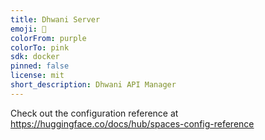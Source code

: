 ```yaml
---
title: Dhwani Server
emoji: 👀
colorFrom: purple
colorTo: pink
sdk: docker
pinned: false
license: mit
short_description: Dhwani API Manager
---
```


Check out the configuration reference at https://huggingface.co/docs/hub/spaces-config-reference
